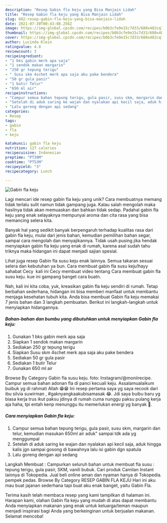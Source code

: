 ```yaml
---
description: "Resep Gabin fla keju yang Bisa Manjain Lidah"
title: "Resep Gabin fla keju yang Bisa Manjain Lidah"
slug: 602-resep-gabin-fla-keju-yang-bisa-manjain-lidah
date: 2021-07-30T00:43:08.256Z
image: https://img-global.cpcdn.com/recipes/b0b3cfe9e15c7d33/680x482cq70/gabin-fla-keju-foto-resep-utama.jpg
thumbnail: https://img-global.cpcdn.com/recipes/b0b3cfe9e15c7d33/680x482cq70/gabin-fla-keju-foto-resep-utama.jpg
cover: https://img-global.cpcdn.com/recipes/b0b3cfe9e15c7d33/680x482cq70/gabin-fla-keju-foto-resep-utama.jpg
author: Lucinda Klein
ratingvalue: 4.8
reviewcount: 3
recipeingredient:
- "1 bks gabin merk apa saja"
- "1 sendok makan margarin"
- "250 gr tepung terigu"
- " Susu skm 4schet merk apa saja aku pake bendera"
- "50 gr gula pasir"
- "1 butir Telur"
- "650 ml air"
recipeinstructions:
- "Campur semua bahan tepung terigu, gula pasir, susu skm, margarin dan telur, kemudian masukan 650ml air aduk&#34; sampai tdk ada yg menggumpal"
- "Setelah di aduk saring ke wajan dan nyalakan api kecil saja, aduk hingga kalis jgn sampai gosong di bawahnya lalu isi gabin dgn spatula"
- "Lalu goreng dengan api sedang"
categories:
- Resep
tags:
- gabin
- fla
- keju

katakunci: gabin fla keju 
nutrition: 127 calories
recipecuisine: Indonesian
preptime: "PT39M"
cooktime: "PT53M"
recipeyield: "3"
recipecategory: Lunch

---
```



![Gabin fla keju](https://img-global.cpcdn.com/recipes/b0b3cfe9e15c7d33/680x482cq70/gabin-fla-keju-foto-resep-utama.jpg)

Lagi mencari ide resep gabin fla keju yang unik? Cara membuatnya memang tidak terlalu sulit namun tidak gampang juga. Kalau salah mengolah maka hasilnya tidak akan memuaskan dan bahkan tidak sedap. Padahal gabin fla keju yang enak selayaknya mempunyai aroma dan cita rasa yang bisa memancing selera kita.

Banyak hal yang sedikit banyak berpengaruh terhadap kualitas rasa dari gabin fla keju, mulai dari jenis bahan, kemudian pemilihan bahan segar, sampai cara mengolah dan menyajikannya. Tidak usah pusing jika hendak menyiapkan gabin fla keju yang enak di rumah, karena asal sudah tahu triknya maka hidangan ini dapat menjadi sajian spesial.

Lihat juga resep Gabin fla susu keju enak lainnya. Semua takaran sesuai selera dan kebutuhan ya bun. Cara membuat gabin fla susu keju!hayy sahabat Cecy ️ kali ini Cecy membuat video tentang Cara membuat gabin fla susu keju. kue ini gampang banget cara buatn.


Nah, kali ini kita coba, yuk, kreasikan gabin fla keju sendiri di rumah. Tetap berbahan sederhana, hidangan ini bisa memberi manfaat untuk membantu menjaga kesehatan tubuh kita. Anda bisa membuat Gabin fla keju memakai 7 jenis bahan dan 3 langkah pembuatan. Berikut ini langkah-langkah untuk menyiapkan hidangannya.

<!--inarticleads1-->

##### Bahan-bahan dan bumbu yang dibutuhkan untuk menyiapkan Gabin fla keju:

1. Gunakan 1 bks gabin merk apa saja
1. Siapkan 1 sendok makan margarin
1. Sediakan 250 gr tepung terigu
1. Siapkan  Susu skm 4schet merk apa saja aku pake bendera
1. Sediakan 50 gr gula pasir
1. Sediakan 1 butir Telur
1. Gunakan 650 ml air


Browse By Category Gabin fla susu keju. foto: Instagram/@moniirecipe. Campur semua bahan adonan fla di panci kecuali keju. Assalamualaikum buibuk yg di rahmati Allah 😁😁 Ini resep pertama saya yg saya recook dari ibu silvia suwirman , #gaknyangkaakubisamasak 😂. Jdi saya buibu baru yg biasa kerja trus ikut paksu jdinya di rumah cuma nunggu paksu pulang kerja aja haha, tpi entah kenp menunggu itu memerlukan energi yg banyak 🤣. 

<!--inarticleads2-->

##### Cara menyiapkan Gabin fla keju:

1. Campur semua bahan tepung terigu, gula pasir, susu skm, margarin dan telur, kemudian masukan 650ml air aduk&#34; sampai tdk ada yg menggumpal
1. Setelah di aduk saring ke wajan dan nyalakan api kecil saja, aduk hingga kalis jgn sampai gosong di bawahnya lalu isi gabin dgn spatula
1. Lalu goreng dengan api sedang


Langkah Membuat : Campurkan seluruh bahan untuk membuat fla susu : tepung terigu, gula pasir, SKM, vanili bubuk. Cari produk Camilan Instant lainnya di Tokopedia. Jual beli online aman dan nyaman hanya di Tokopedia. pempek pedas. Browse By Category RESEP GABIN FLA KEJU Hari ini aku mau buat jajanan sederhana tapi buat aku enak banget, yaitu Gabin Fla. 

Terima kasih telah membaca resep yang kami tampilkan di halaman ini. Harapan kami, olahan Gabin fla keju yang mudah di atas dapat membantu Anda menyiapkan makanan yang enak untuk keluarga/teman maupun menjadi inspirasi bagi Anda yang berkeinginan untuk berjualan makanan. Selamat mencoba!
